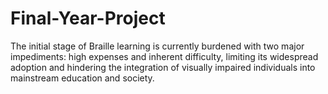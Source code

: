 # Final-Year-Project
The initial stage of Braille learning is currently burdened with two major impediments: high expenses and inherent difficulty, limiting its widespread adoption and hindering the integration of visually impaired individuals into mainstream education and society.

